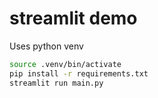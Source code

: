 # streamlit demo

Uses python venv

```bash
source .venv/bin/activate
pip install -r requirements.txt
streamlit run main.py
```